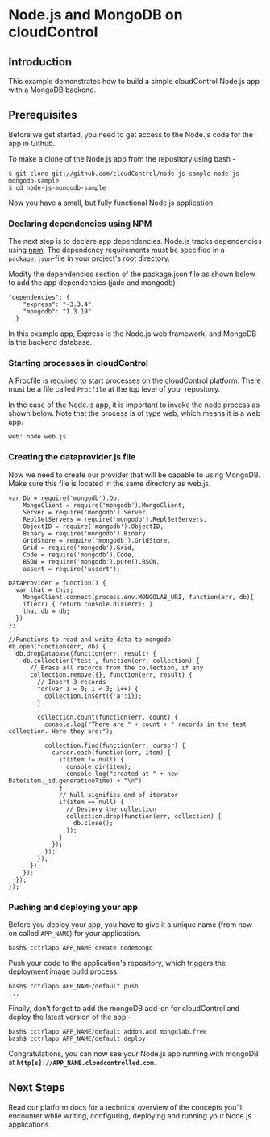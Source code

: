 # Node.js and MongoDB on cloudControl

## Introduction
This example demonstrates how to build a simple cloudControl Node.js app with a MongoDB backend.

## Prerequisites
Before we get started, you need to get access to the Node.js code for the app in Github.

To make a clone of the Node.js app from the repository using bash - 

~~~
$ git clone git://github.com/cloudControl/node-js-sample node-js-mongodb-sample
$ cd node-js-mongodb-sample
~~~

Now you have a small, but fully functional Node.js application.

### Declaring dependencies using NPM
The next step is to declare app dependencies. Node.js tracks dependencies using [npm]. The dependency requirements must be specified in a `package.json`-file in your project's root directory.   

Modify the dependencies section of the package.json file as shown below to add the app dependencies (jade and mongodb) -

~~~
"dependencies": {
    "express": "~3.3.4",
    "mongodb": "1.3.19"
  }
~~~

In this example app, Express is the Node.js web framework, and MongoDB is the backend database.

### Starting processes in cloudControl
A [Procfile] is required to start processes on the cloudControl platform. There must be a file called `Procfile` at the top level of your repository.

In the case of the Node.js app, it is important to invoke the node process as shown below. Note that the process is of type web, which means it is a web app.

~~~
web: node web.js
~~~

### Creating the dataprovider.js file
Now we need to create our provider that will be capable to using MongoDB. Make sure this file is located in the same directory as web.js.

~~~
var Db = require('mongodb').Db,
    MongoClient = require('mongodb').MongoClient,
    Server = require('mongodb').Server,
    ReplSetServers = require('mongodb').ReplSetServers,
    ObjectID = require('mongodb').ObjectID,
    Binary = require('mongodb').Binary,
    GridStore = require('mongodb').GridStore,
    Grid = require('mongodb').Grid,
    Code = require('mongodb').Code,
    BSON = require('mongodb').pure().BSON,
    assert = require('assert');

DataProvider = function() {
  var that = this;
    MongoClient.connect(process.env.MONGOLAB_URI, function(err, db){
    if(err) { return console.dir(err); }
    that.db = db;
  })
};

//Functions to read and write data to mongodb
db.open(function(err, db) {
  db.dropDatabase(function(err, result) {
    db.collection('test', function(err, collection) {     
      // Erase all records from the collection, if any
      collection.remove({}, function(err, result) {
        // Insert 3 records
        for(var i = 0; i < 3; i++) {
          collection.insert({'a':i});
        }
        
        collection.count(function(err, count) {
          console.log("There are " + count + " records in the test collection. Here they are:");

          collection.find(function(err, cursor) {
            cursor.each(function(err, item) {
              if(item != null) {
                console.dir(item);
                console.log("created at " + new Date(item._id.generationTime) + "\n")
              }
              // Null signifies end of iterator
              if(item == null) {               
                // Destory the collection
                collection.drop(function(err, collection) {
                  db.close();
                });
              }
            });
          });         
        });
      });     
    });
  });
});
~~~

### Pushing and deploying your app

Before you deploy your app, you have to give it a unique name (from now on called `APP_NAME`) for your application.

~~~
bash$ cctrlapp APP_NAME create nodemongo
~~~

Push your code to the application's repository, which triggers the deployment image build process:

~~~
bash$ cctrlapp APP_NAME/default push
...
~~~

Finally, don’t forget to add the mongoDB add-on for cloudControl and deploy the latest version of the app -

~~~
bash$ cctrlapp APP_NAME/default addon.add mongolab.free
bash$ cctrlapp APP_NAME/default deploy
~~~

Congratulations, you can now see your Node.js app running with mongoDB at
**`http[s]://APP_NAME.cloudcontrolled.com`**.


## Next Steps
Read our platform docs for a technical overview of the concepts you’ll encounter while writing, configuring, deploying and running your Node.js applications.


[Node.js]: http://nodejs.org/
[npm]: https://npmjs.org/
[cloudControl]: http://www.cloudcontrol.com
[Node.js buildpack]: https://github.com/cloudControl/buildpack-nodejs
[Procfile]: https://www.cloudcontrol.com/dev-center/Platform%20Documentation#buildpacks-and-the-procfile
